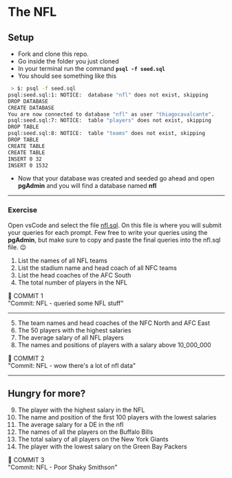 # The NFL

## Setup 
- Fork and clone this repo.
- Go inside the folder you just cloned
- In your terminal run the command **`psql -f seed.sql`**
- You should see something like this
```sh
 > $: psql -f seed.sql 
psql:seed.sql:1: NOTICE:  database "nfl" does not exist, skipping
DROP DATABASE
CREATE DATABASE
You are now connected to database "nfl" as user "thiagocavalcante".
psql:seed.sql:7: NOTICE:  table "players" does not exist, skipping
DROP TABLE
psql:seed.sql:8: NOTICE:  table "teams" does not exist, skipping
DROP TABLE
CREATE TABLE
CREATE TABLE
INSERT 0 32
INSERT 0 1532
```
- Now that your database was created and seeded go ahead and open **pgAdmin** and you will find a database named **nfl**

<hr>

### Exercise
Open vsCode and select the file [nfl.sql](nfl.sql). On this file is where you will submit your queries for each prompt. Few free to write your queries using the **pgAdmin**, but make sure to copy and paste the final queries into the nfl.sql file. :wink:
<br>

1.  List the names of all NFL teams
2.  List the stadium name and head coach of all NFC teams
3.  List the head coaches of the AFC South
4.  The total number of players in the NFL

&#x1F534; COMMIT 1<br>
"Commit: NFL - queried some NFL stuff"
<hr>

5.  The team names and head coaches of the NFC North and AFC East
6.  The 50 players with the highest salaries
7.  The average salary of all NFL players
8.  The names and positions of players with a salary above 10_000_000

&#x1F534; COMMIT 2<br>
"Commit: NFL - wow there's a lot of nfl data"
<hr>

## Hungry for more?

9.  The player with the highest salary in the NFL
10. The name and position of the first 100 players with the lowest salaries
11. The average salary for a DE in the nfl
12. The names of all the players on the Buffalo Bills
13. The total salary of all players on the New York Giants
14. The player with the lowest salary on the Green Bay Packers

&#x1F534; COMMIT 3<br>
"Commit: NFL - Poor Shaky Smithson"

